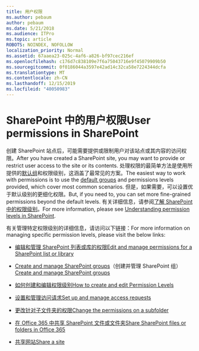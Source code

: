 ```yaml
---
title: 用户权限
ms.author: pebaum
author: pebaum
ms.date: 5/21/2018
ms.audience: ITPro
ms.topic: article
ROBOTS: NOINDEX, NOFOLLOW
localization_priority: Normal
ms.assetid: 67aaea23-025c-4af6-a826-bf97cec216ef
ms.openlocfilehash: c176d7c838109e7f6a75043716e9f45079909b50
ms.sourcegitcommit: 0f0186044a3597e42ad14c32ca58e7224344dcfa
ms.translationtype: MT
ms.contentlocale: zh-CN
ms.lasthandoff: 12/15/2019
ms.locfileid: "40050983"
---
```

# <a name="user-permissions-in-sharepoint"></a><span data-ttu-id="796d7-102">SharePoint 中的用户权限</span><span class="sxs-lookup"><span data-stu-id="796d7-102">User permissions in SharePoint</span></span>

<span data-ttu-id="796d7-103">创建 SharePoint 站点后，可能需要提供或限制用户对该站点或其内容的访问权限。</span><span class="sxs-lookup"><span data-stu-id="796d7-103">After you have created a SharePoint site, you may want to provide or restrict user access to the site or its contents.</span></span> <span data-ttu-id="796d7-104">处理权限的最简单方法是使用所提供的[默认组](https://docs.microsoft.com/sharepoint/default-sharepoint-groups)和权限级别，这涵盖了最常见的方案。</span><span class="sxs-lookup"><span data-stu-id="796d7-104">The easiest way to work with permissions is to use the [default groups](https://docs.microsoft.com/sharepoint/default-sharepoint-groups) and permissions levels provided, which cover most common scenarios.</span></span> <span data-ttu-id="796d7-105">但是，如果需要，可以设置优于默认级别的更细化权限。</span><span class="sxs-lookup"><span data-stu-id="796d7-105">But, if you need to, you can set more fine-grained permissions beyond the default levels.</span></span> <span data-ttu-id="796d7-106">有关详细信息，请参阅[了解 SharePoint 中的权限级别](https://docs.microsoft.com/sharepoint/understanding-permission-levels)。</span><span class="sxs-lookup"><span data-stu-id="796d7-106">For more information, please see [Understanding permission levels in SharePoint](https://docs.microsoft.com/sharepoint/understanding-permission-levels).</span></span>

<span data-ttu-id="796d7-107">有关管理特定权限级别的详细信息，请访问以下链接：</span><span class="sxs-lookup"><span data-stu-id="796d7-107">For more information on managing specific permission levels, please visit the below links:</span></span>

- [<span data-ttu-id="796d7-108">编辑和管理 SharePoint 列表或库的权限</span><span class="sxs-lookup"><span data-stu-id="796d7-108">Edit and manage permissions for a SharePoint list or library</span></span>](https://support.office.com/article/customize-permissions-for-a-sharepoint-list-or-library-02d770f3-59eb-4910-a608-5f84cc297782)

- <span data-ttu-id="796d7-109">[Create and manage SharePoint groups](https://docs.microsoft.com/sharepoint/customize-sharepoint-site-permissions)（创建并管理 SharePoint 组）</span><span class="sxs-lookup"><span data-stu-id="796d7-109">[Create and manage SharePoint groups](https://docs.microsoft.com/sharepoint/customize-sharepoint-site-permissions)</span></span>

- [<span data-ttu-id="796d7-110">如何创建和编辑权限级别</span><span class="sxs-lookup"><span data-stu-id="796d7-110">How to create and edit Permission Levels</span></span>](https://docs.microsoft.com/sharepoint/how-to-create-and-edit-permission-levels)

- [<span data-ttu-id="796d7-111">设置和管理访问请求</span><span class="sxs-lookup"><span data-stu-id="796d7-111">Set up and manage access requests</span></span>](https://support.office.com/article/set-up-and-manage-access-requests-94b26e0b-2822-49d4-929a-8455698654b3)

- [<span data-ttu-id="796d7-112">更改针对子文件夹的权限</span><span class="sxs-lookup"><span data-stu-id="796d7-112">Change the permissions on a subfolder</span></span>](https://support.office.com/article/change-the-permissions-on-a-subfolder-5427bd7c-f20a-4f75-8cf2-5359dd45a1a6)

- [<span data-ttu-id="796d7-113">在 Office 365 中共享 SharePoint 文件或文件夹</span><span class="sxs-lookup"><span data-stu-id="796d7-113">Share SharePoint files or folders in Office 365</span></span>](https://support.office.com/article/share-sharepoint-files-or-folders-1fe37332-0f9a-4719-970e-d2578da4941c)

- [<span data-ttu-id="796d7-114">共享网站</span><span class="sxs-lookup"><span data-stu-id="796d7-114">Share a site</span></span>](https://support.office.com/article/share-a-site-958771a8-d041-4eb8-b51c-afea2eae3658)
